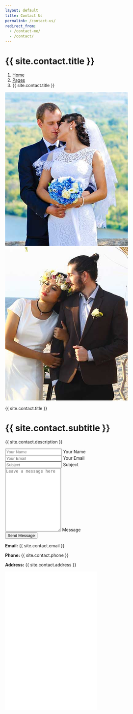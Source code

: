 ```yaml
---
layout: default
title: Contact Us 
permalink: /contact-us/
redirect_from:
  - /contact-me/
  - /contact/
---
```


<!-- Header Start -->
<div class="container-fluid hero-header bg-light py-5 mb-5">
  <div class="container py-5">
    <div class="row g-5 align-items-center">
      <div class="col-lg-6">
        <h1 class="display-4 mb-3 animated slideInDown">{{ site.contact.title }}</h1>
        <nav aria-label="breadcrumb animated slideInDown">
          <ol class="breadcrumb mb-0">
            <li class="breadcrumb-item"><a href="/">Home</a></li>
            <li class="breadcrumb-item"><a href="#">Pages</a></li>
            <li class="breadcrumb-item active" aria-current="page">{{ site.contact.title }}</li>
          </ol>
        </nav>
      </div>
      <div class="col-lg-6 animated fadeIn">
        <div class="row g-3">
          <div class="col-6 text-end">
            <img class="img-fluid bg-white p-3 w-100" src="img/hero-1.jpg" alt="">
          </div>
          <div class="col-6">
            <img class="img-fluid bg-white p-3 w-100" src="img/hero-2.jpg" alt="">
          </div>
        </div>
      </div>
    </div>
  </div>
</div>
<!-- Header End -->

<!-- Contact Start -->
<div class="container-xxl py-5">
  <div class="container">
    <div class="text-center mx-auto wow fadeInUp" data-wow-delay="0.1s" style="max-width: 500px;">
      <p class="text-primary text-uppercase mb-2">{{ site.contact.title }}</p>
      <h1 class="display-6 mb-5">{{ site.contact.subtitle }}</h1>
    </div>
    <div class="row g-0 justify-content-center">
      <div class="col-lg-8 wow fadeInUp" data-wow-delay="0.1s">
        <p class="text-center mb-4">{{ site.contact.description }}</p>
        <form>
          <div class="row g-3">
            <div class="col-md-6">
              <div class="form-floating">
                <input type="text" class="form-control" id="name" placeholder="Your Name">
                <label for="name">Your Name</label>
              </div>
            </div>
            <div class="col-md-6">
              <div class="form-floating">
                <input type="email" class="form-control" id="email" placeholder="Your Email">
                <label for="email">Your Email</label>
              </div>
            </div>
            <div class="col-12">
              <div class="form-floating">
                <input type="text" class="form-control" id="subject" placeholder="Subject">
                <label for="subject">Subject</label>
              </div>
            </div>
            <div class="col-12">
              <div class="form-floating">
                <textarea class="form-control" placeholder="Leave a message here" id="message" style="height: 200px"></textarea>
                <label for="message">Message</label>
              </div>
            </div>
            <div class="col-12 text-center">
              <button class="btn btn-primary py-3 px-5" type="submit">Send Message</button>
            </div>
          </div>
        </form>
        <div class="mt-4 text-center">
          <p><strong>Email:</strong> {{ site.contact.email }}</p>
          <p><strong>Phone:</strong> {{ site.contact.phone }}</p>
          <p><strong>Address:</strong> {{ site.contact.address }}</p>
        </div>
      </div>
    </div>
  </div>
</div>
<!-- Contact End -->

<!-- Google Map Start -->
<div class="container-xxl py-5 px-0 wow fadeInUp" data-wow-delay="0.1s">
  <iframe class="w-100 mb-n2" style="height: 450px;"
    src="{{ site.contact.map }}"
    frameborder="0" allowfullscreen="" aria-hidden="false" tabindex="0"></iframe>
</div>
